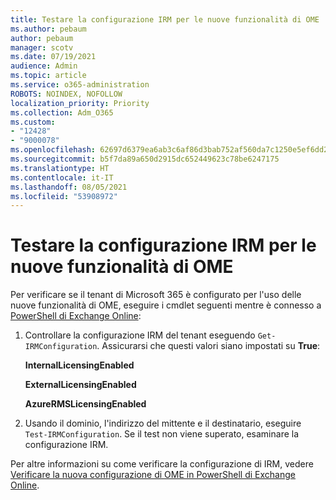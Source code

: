 ```yaml
---
title: Testare la configurazione IRM per le nuove funzionalità di OME
ms.author: pebaum
author: pebaum
manager: scotv
ms.date: 07/19/2021
audience: Admin
ms.topic: article
ms.service: o365-administration
ROBOTS: NOINDEX, NOFOLLOW
localization_priority: Priority
ms.collection: Adm_O365
ms.custom:
- "12428"
- "9000078"
ms.openlocfilehash: 62697d6379ea6ab3c6af86d3bab752af560da7c1250e5ef6dd2a3eae8023a05e
ms.sourcegitcommit: b5f7da89a650d2915dc652449623c78be6247175
ms.translationtype: HT
ms.contentlocale: it-IT
ms.lasthandoff: 08/05/2021
ms.locfileid: "53908972"
---
```

# <a name="test-irm-configuration-for-new-ome-capabilities"></a>Testare la configurazione IRM per le nuove funzionalità di OME

Per verificare se il tenant di Microsoft 365 è configurato per l'uso delle nuove funzionalità di OME, eseguire i cmdlet seguenti mentre è connesso a [PowerShell di Exchange Online](/powershell/exchange/exchange-online-powershell):


1. Controllare la configurazione IRM del tenant eseguendo `Get-IRMConfiguration`. Assicurarsi che questi valori siano impostati su **True**:
    
    **InternalLicensingEnabled**
    
    **ExternalLicensingEnabled**
    
    **AzureRMSLicensingEnabled**

2. Usando il dominio, l'indirizzo del mittente e il destinatario, eseguire `Test-IRMConfiguration`. Se il test non viene superato, esaminare la configurazione IRM.

Per altre informazioni su come verificare la configurazione di IRM, vedere [Verificare la nuova configurazione di OME in PowerShell di Exchange Online](/microsoft-365/compliance/set-up-new-message-encryption-capabilities#verify-new-ome-configuration-in-exchange-online-powershell).